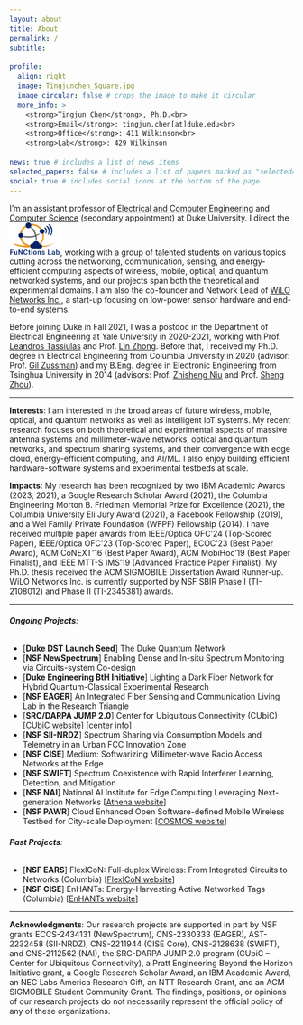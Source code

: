 ```yaml
---
layout: about
title: About
permalink: /
subtitle:

profile:
  align: right
  image: Tingjunchen_Square.jpg
  image_circular: false # crops the image to make it circular
  more_info: >
    <strong>Tingjun Chen</strong>, Ph.D.<br>
    <strong>Email</strong>: tingjun.chen[at]duke.edu<br>
    <strong>Office</strong>: 411 Wilkinson<br>
    <strong>Lab</strong>: 429 Wilkinson

news: true # includes a list of news items
selected_papers: false # includes a list of papers marked as "selected={true}"
social: true # includes social icons at the bottom of the page
---
```


I’m an assistant professor of [Electrical and Computer Engineering](https://ece.duke.edu/) and [Computer Science](https://cs.duke.edu/) (secondary appointment) at Duke University. I direct the 
<a href="https://functions-lab.github.io/people/"><img src="../assets/img/functionslab_logo_transparent.png" width="90"></a>,
working with a group of talented students on various topics cutting across the networking, communication, sensing, and energy-efficient computing aspects of wireless, mobile, optical, and quantum networked systems, and our projects span both the theoretical and experimental domains. I am also the co-founder and Network Lead of [WiLO Networks Inc.](https://www.wilonetworks.com/), a start-up focusing on low-power sensor hardware and end-to-end systems.

Before joining Duke in Fall 2021, I was a postdoc in the Department of Electrical Engineering at Yale University in 2020-2021, working with Prof. [Leandros Tassiulas](https://seas.yale.edu/faculty-research/faculty-directory/leandros-tassiulas) and Prof. [Lin Zhong](https://www.linzhong.org/). Before that, I received my Ph.D. degree in Electrical Engineering from Columbia University in 2020 (advisor: Prof. [Gil Zussman](https://wimnet.ee.columbia.edu/people/gil-zussman/)) and my B.Eng. degree in Electronic Engineering from Tsinghua University in 2014 (advisors: Prof. [Zhisheng Niu](https://network.ee.tsinghua.edu.cn/niulab/niu_zhisheng.php) and Prof. [Sheng Zhou](https://network.ee.tsinghua.edu.cn/shengzhou/)).

---

**Interests**: I am interested in the broad areas of future wireless, mobile, optical, and quantum networks as well as intelligent IoT systems. My recent research focuses on both theoretical and experimental aspects of massive antenna systems and millimeter-wave networks, optical and quantum networks, and spectrum sharing systems, and their convergence with edge cloud, energy-efficient computing, and AI/ML. I also enjoy building efficient hardware-software systems and experimental testbeds at scale.

**Impacts**: My research has been recognized by two IBM Academic Awards (2023, 2021), a Google Research Scholar Award (2021), the Columbia Engineering Morton B. Friedman Memorial Prize for Excellence (2021), the Columbia University Eli Jury Award (2021), a Facebook Fellowship (2019), and a Wei Family Private Foundation (WFPF) Fellowship (2014). I have received multiple paper awards from IEEE/Optica OFC’24 (Top-Scored Paper), IEEE/Optica OFC’23 (Top-Scored Paper), ECOC’23 (Best Paper Award), ACM CoNEXT’16 (Best Paper Award), ACM MobiHoc’19 (Best Paper Finalist), and IEEE MTT-S IMS’19 (Advanced Practice Paper Finalist). My Ph.D. thesis received the ACM SIGMOBILE Dissertation Award Runner-up. WiLO Networks Inc. is currently supported by NSF SBIR Phase I (TI-2108012) and Phase II (TI-2345381) awards.

---

###### **Ongoing Projects**:
* [**Duke DST Launch Seed**] The Duke Quantum Network
* [**NSF NewSpectrum**] Enabling Dense and In-situ Spectrum Monitoring via Circuits-system Co-design
* [**Duke Engineering BtH Initiative**] Lighting a Dark Fiber Network for Hybrid Quantum-Classical Experimental Research
* [**NSF EAGER**] An Integrated Fiber Sensing and Communication Living Lab in the Research Triangle
* [**SRC/DARPA JUMP 2.0**] Center for Ubiquitous Connectivity (CUbiC) [[CUbiC website](https://cubic.engineering.columbia.edu/)] [[center info](https://www.src.org/program/jump2/cubic/)]
* [**NSF SII-NRDZ**] Spectrum Sharing via Consumption Models and Telemetry in an Urban FCC Innovation Zone
* [**NSF CISE**] Medium: Softwarizing Millimeter-wave Radio Access Networks at the Edge 
* [**NSF SWIFT**] Spectrum Coexistence with Rapid Interferer Learning, Detection, and Mitigation
* [**NSF NAI**] National AI Institute for Edge Computing Leveraging Next-generation Networks [[Athena website](https://athena.duke.edu/)]
* [**NSF PAWR**] Cloud Enhanced Open Software-defined Mobile Wireless Testbed for City-scale Deployment [[COSMOS website](https://cosmos-lab.org/)]

###### **Past Projects**:
- [**NSF EARS**] FlexICoN: Full-duplex Wireless: From Integrated Circuits to Networks (Columbia) [[FlexICoN website](https://flexicon.ee.columbia.edu/)]
- [**NSF CISE**] EnHANTs: Energy-Harvesting Active Networked Tags (Columbia) [[EnHANTs website](https://enhants.ee.columbia.edu/)]

---

**Acknowledgments**: Our research projects are supported in part by NSF grants ECCS-2434131 (NewSpectrum), CNS-2330333 (EAGER), AST-2232458 (SII-NRDZ), CNS-2211944 (CISE Core), CNS-2128638 (SWIFT), and CNS-2112562 (NAI), the SRC-DARPA JUMP 2.0 program (CUbiC – Center for Ubiquitous Connectivity), a Pratt Engineering Beyond the Horizon Initiative grant, a Google Research Scholar Award, an IBM Academic Award, an NEC Labs America Research Gift, an NTT Research Grant, and an ACM SIGMOBILE Student Community Grant. The findings, positions, or opinions of our research projects do not necessarily represent the official policy of any of these organizations.